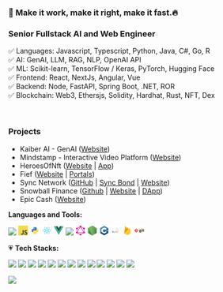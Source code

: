 ### 🌱 Make it work, make it right, make it fast.🔥

### Senior Fullstack AI and Web Engineer<br />

✅    Languages: Javascript, Typescript, Python, Java, C#, Go, R<br />
✅    AI: GenAI, LLM, RAG, NLP, OpenAI API<br />
✅    ML: Scikit-learn, TensorFlow / Keras, PyTorch, Hugging Face  <br />
✅    Frontend: React, NextJs, Angular, Vue<br />
✅    Backend: Node, FastAPI, Spring Boot, .NET, ROR<br />
✅    Blockchain: Web3, Ethersjs, Solidity, Hardhat, Rust, NFT, Dex <br />

<br />

### Projects

- Kaiber AI - GenAI ([Website](https://kaibarai.com/))
- Mindstamp - Interactive Video Platform ([Website](https://mindstamp.com/))
- HeroesOfNft ([Website](https://www.heroesofnft.com) | [App](https://app.heroesofnft.com/))
- Fief ([Website](https://www.fief.gg/) | [Portals](https://portals.fief.gg/))
- Sync Network ([GitHub](https://github.com/C-O-F-E/SYNC-LEND) | [Sync Bond](https://syncbond.com/) | [Website](https://syncnetwork.io/))
- Snowball Finance ([Github](https://github.com/Snowball-Finance/app-v2) | [Website](https://snowball.network) | [DApp](https://app.snowball.network))
- Epic Cash ([Website](https://epiccash.com))


**Languages and Tools:**  

<code><img height="20" src="https://upload.wikimedia.org/wikipedia/commons/thumb/0/04/ChatGPT_logo.svg/250px-ChatGPT_logo.svg.png"></code>
<code><img height="20" src="https://raw.githubusercontent.com/github/explore/80688e429a7d4ef2fca1e82350fe8e3517d3494d/topics/javascript/javascript.png"></code>
<code><img height="20" src="https://raw.githubusercontent.com/github/explore/80688e429a7d4ef2fca1e82350fe8e3517d3494d/topics/python/python.png"></code>
<code><img height="20" src="https://raw.githubusercontent.com/github/explore/80688e429a7d4ef2fca1e82350fe8e3517d3494d/topics/react/react.png"></code>
<code><img height="20" src="https://raw.githubusercontent.com/github/explore/80688e429a7d4ef2fca1e82350fe8e3517d3494d/topics/vue/vue.png"></code>
<code><img height="20" src="https://upload.wikimedia.org/wikipedia/commons/thumb/6/6f/Ethereum-icon-purple.svg/220px-Ethereum-icon-purple.svg.png"></code>
<code><img height="20" src="https://raw.githubusercontent.com/github/explore/5c058a388828bb5fde0bcafd4bc867b5bb3f26f3/topics/graphql/graphql.png"></code>
<code><img height="20" src="https://raw.githubusercontent.com/github/explore/80688e429a7d4ef2fca1e82350fe8e3517d3494d/topics/nodejs/nodejs.png"></code>
<code><img height="20" src="https://raw.githubusercontent.com/github/explore/80688e429a7d4ef2fca1e82350fe8e3517d3494d/topics/cpp/cpp.png"></code>
<code><img height="20" src="https://raw.githubusercontent.com/github/explore/80688e429a7d4ef2fca1e82350fe8e3517d3494d/topics/mysql/mysql.png"></code>
<code><img height="20" src="https://raw.githubusercontent.com/github/explore/80688e429a7d4ef2fca1e82350fe8e3517d3494d/topics/firebase/firebase.png"></code>
<code><img height="20" src="https://raw.githubusercontent.com/github/explore/80688e429a7d4ef2fca1e82350fe8e3517d3494d/topics/git/git.png"></code>

💗 **Tech Stacks:**

![](https://img.shields.io/badge/Language-Solidity-informational?style=flat&logo=solidity&logoColor=white&color=3bac3a)
![](https://img.shields.io/badge/Network-Ethereum-informational?style=flat&logo=ethereum&logoColor=white&color=3bac3a)
![](https://img.shields.io/badge/Network-Binance-informational?style=flat&logo=binance&logoColor=white&color=3bac3a)
![](https://img.shields.io/badge/Network-polygon-informational?style=flat&logo=polygon&logoColor=white&color=3bac3a)
![](https://img.shields.io/badge/Network-fantom-informational?style=flat&logo=fantom&logoColor=white&color=3bac3a)
![](https://img.shields.io/badge/Network-avalanche-informational?style=flat&logo=avalanche&logoColor=white&color=3bac3a)
![](https://img.shields.io/badge/Network-BitCoin-informational?style=flat&logo=bitcoin&logoColor=white&color=3bac3a)
![](https://img.shields.io/badge/Token-ERC721-informational?style=flat&logo=erc721&logoColor=white&color=3bac3a)
![](https://img.shields.io/badge/Token-ERC1155-informational?style=flat&logo=erc1155&logoColor=white&color=3bac3a)
![](https://img.shields.io/badge/Token-ERC20-informational?style=flat&logo=erc20&logoColor=white&color=3bac3a)
![](https://img.shields.io/badge/Framework-React-informational?style=flat&logo=react&logoColor=white&color=3bac3a)
![](https://img.shields.io/badge/Language-JavaScript-informational?style=flat&logo=javascript&logoColor=white&color=3bac3a)
![](https://img.shields.io/badge/Language-TypeScript-informational?style=flat&logo=typescript&logoColor=white&color=3bac3a)


![](https://visitor-badge.glitch.me/badge?page_id=gobilINC.gobilINC)

<br />
